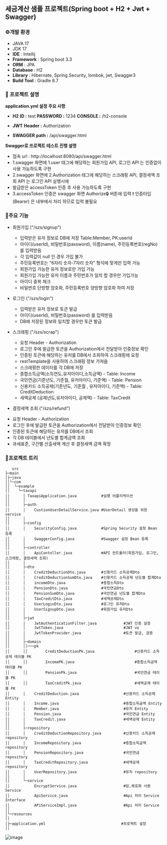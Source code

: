 ## 세금계산 샘플 프로젝트(Spring boot + H2 + Jwt + Swagger)


### ⚙개발 환경
- JAVA 17
- JDK 17
- **IDE** : Intellij   
- **Framework** : Spring boot 3.3
- **ORM** : JPA
- **Database** : H2
- **Library** : Hibernate, Spring Security, lombok, jwt, Swagger3
- **Build Tool** : Gradle 8.7

### 🔑 프로젝트 설명
**application.yml 설정 주요 사항**

- **H2**
   **ID :** test
   **PASSWORD :** 1234
   **CONSOLE :** /h2-console

- **JWT**
   **Header :** Authorization

- **SWAGGER**
   **path :** /api/swagger.html

**Swagger로 프로젝트 테스트 진행 설명**
* 접속 url : http://localhost:8080/api/swagger.html
* 1.swagger 화면에 1.user 태그에 해당하는 회원가입 API, 로그인 API 는 인증없이 사용 가능하도록 구현
* 2.swagger 화면에 2.Authorization 태그에 해당하는 스크래핑 API, 결정세액 조회 API 는 로그인 API 실행시에
*   발급받은 accessToken 인증 후 사용 가능하도록 구현
* 3.accessToken 인증은 swagger 화면 Authorize🔒 버튼에 입력 ❗ 인증타입(Bearer) 은 내부에서 처리 하므로 입력 불필요

  
### 📌주요 기능 
* 회원가입 ("/szs/signup")
  - 입력받은 유저 정보로 DB에 저장 Table:Member, PK:userId
  - 아이디(userId), 비밀번호(password), 이름(name), 주민등록번호(regNo) 를 입력받음
  - 각 입력값이 null 인 경우 가입 불가
  - 주민등록번호는 "6자리 숫자-7자리 숫자" 형식에 맞게만 입력 가능
  - 회원가입 가능한 유저 정보로만 가입 가능
  - 회원가입 가능한 유저 이름과 주민번호가 일치 할 경우만 가입가능
  - 아이디 중복 체크
  - 비밀번호 단방향 암호화, 주민등록번호 양방향 암호화 하여 저장

* 로그인 ("/szs/login")
  - 입력받은 유저 정보로 토큰 발급
  - 아이디(userId), 비밀번호(password) 를 입력받음
  - DB에 저장된 정보와 일치할 경우만 토큰 발급
 
* 스크래핑 ("/szs/scrap")
  - 요청 Header - Authorization 
  - 로그인 후에 발급한 토큰을 Authorization에서 전달받아 인증정보 확인
  - 인증된 토큰에 해당하는 유저를 DB에서 조회하여 스크래핑에 요청
  - restTemplate을 사용하여 스크래핑 정보 가져옴
  - 스크래핑한 데이터를 각 DB에 저장
  - 종합소득금액(소득연도,유저아이디,소득금액) - Table: Income
  - 국민연금(기준년도, 기준월, 유저아이디, 기준액) - Table: Pension
  - 신용카드 소득공제(기준년도, 기준월 , 유저아이디, 기준액) - Table: CreditDeduction
  - 세액공제 (공제년도,유저아이디, 공제액) - Table: TaxCredit

* 결정세액 조회 ("/szs/refund")
 - 요청 Header - Authorization
 - 로그인 후에 발급한 토큰을 Authorization에서 전달받아 인증정보 확인
 - 인증된 토큰에 해당하는 유저를 DB에서 조회
 - 각 DB 테이블에서 년도별 합계금액 조회
 - 과세표준, 구간별 산출세액 계산 후 결정세액 금액 확정


      
### 🎄프로젝트 트리
```
   src
├─main                                
│├─java
││└─com
││  └─example
││    └─taxapi
││      │ TaxapiApplication.java           #실행 어플리케이션
││      │      
││      ├─auth
││      │    CustionUserDetailService.java #UserDetail 생성을 위한 service
││      │
││      ├─config
││      │    SecurityConfig.java           #Spring Security 설정 Bean 등록
││      │    SwaggerConfig.java            #Swagger 설정 Bean 등록
││      │
││      ├─controller
││      │    ApiContoller.java             #API 컨트롤러(회원가입, 로그인, 스크래핑, 결정세액 조회)
││      │      
││      ├─dto
││      │    CreditDeductionDto.java       #신용카드 소득공제Dto
││      │    CreditDeductionSumDto.java    #신용카드 소득공제 년도별 합계Dto
││      │    incomeDto.java                #종합소득Dto
││      │    PensionDto.java               #국민연금Dto
││      │    PensionSumDto.java            #국민연금 년도별 합계Dto
││      │    TaxCreditDto.java             #세액공제Dto
││      │    UserLoginDto.java             #로그인 유저Dto
││      │    UserSignupDto.java            #회원가입 유저Dto
││      │
││      ├─jwt
││      │    JwtAuthenticationFilter.java            #JWT 인증 설정
││      │    JwtToken.java                           #JWT vo
││      │    JwtTokenProvider.java                   #토큰 발급, 검증
││      │
││      ├─domain
││      ││───pk
││      ││        CreditDeductionPk.java                  #신용카드 소득공제 테이블 PK
││      ││        IncomePK.java                           #종합소득금액 테이블 PK
││      ││        PensionPk.java                          #국민연금 테이블 PK
││      ││        TaxCreditPk.java                        #세액공제 테이블 PK
││      │    CreditDeduction.java                    #신용카드 소득공제 Entity
││      │    Income.java                             #종합소득금액 Entity
││      │    Member.java                             #유저 Entity
││      │    Pension.java                            #국민연금 Entity
││      │    TaxCredit.java                          #세액공제 Entity
││      │
││      ├─repository
││      │    CreditDeductionRepository.java          #신용카드 소득공제 repository
││      │    IncomeRepository.java                   #종합소득금액 repository
││      │    PensionRepository.java                  #국민연금 repository
││      │    TaxCreditRepository.java                #세액공제 repository
││      │    UserRepository.java                     #유저 repository
││      │      
││      └─service
││           EncryptService.java                     #암,복호화 사용 Service
││           ApiService.java                         #Api 처리 Service Interface
││           APiServiceImpl.java                     #Api 처리 Service
││                      
│└─resources
││  
│├─application.yml                                  #프로젝트 설정
││  
```

![image](https://github.com/user-attachments/assets/8689824f-ed73-4856-a13e-ecb5621a8501)
